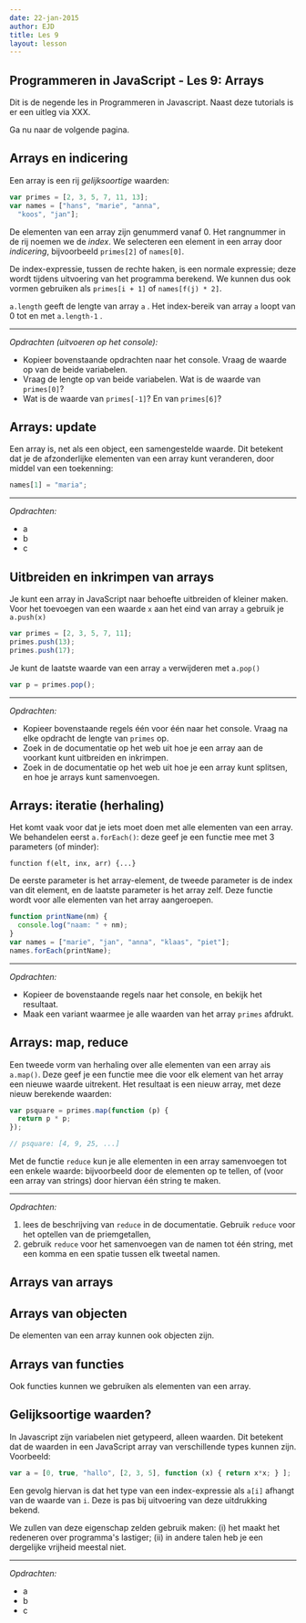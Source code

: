 ```yaml
---
date: 22-jan-2015
author: EJD
title: Les 9
layout: lesson
---
```



## Programmeren in JavaScript - Les 9: Arrays

Dit is de negende les in Programmeren in Javascript. Naast deze tutorials is er een uitleg via XXX.

Ga nu naar de volgende pagina. 


## Arrays en indicering

Een array is een rij *gelijksoortige* waarden:
      
```js
var primes = [2, 3, 5, 7, 11, 13];
var names = ["hans", "marie", "anna",
  "koos", "jan"];
```

De elementen van een array zijn genummerd vanaf 0. Het rangnummer in de rij noemen we de *index*. We selecteren een element in een array door *indicering*, bijvoorbeeld `primes[2]` of `names[0]`.

De index-expressie, tussen de rechte haken, is een normale expressie; deze wordt tijdens uitvoering van het programma berekend. We kunnen dus ook vormen gebruiken als `primes[i + 1]` of `names[f(j) * 2]`.

`a.length` geeft de lengte van array `a` . Het index-bereik van array `a` loopt van 0 tot en met `a.length-1` .

---

*Opdrachten (uitvoeren op het console):*

* Kopieer bovenstaande opdrachten naar het console. Vraag de waarde op van de beide variabelen.
* Vraag de lengte op van beide variabelen. Wat is de waarde van `primes[0]`?
* Wat is de waarde van `primes[-1]`? En van `primes[6]`?


## Arrays: update

Een array is, net als een object, een samengestelde waarde. Dit betekent dat je de afzonderlijke elementen van een array kunt veranderen, door middel van een toekenning:
      
```js
names[1] = "maria";
```
---

*Opdrachten:*

* a
* b
* c


## Uitbreiden en inkrimpen van arrays

Je kunt een array in JavaScript naar behoefte uitbreiden of kleiner maken. Voor het toevoegen van een waarde `x` aan het eind van array `a` gebruik je `a.push(x)`
      
```js
var primes = [2, 3, 5, 7, 11];
primes.push(13);
primes.push(17);
```

Je kunt de laatste waarde van een array `a` verwijderen met `a.pop()`
      
```js
var p = primes.pop();
```

---

*Opdrachten:*

* Kopieer bovenstaande regels één voor één naar het console. Vraag na elke opdracht de lengte van `primes` op.
* Zoek in de documentatie op het web uit hoe je een array aan de voorkant kunt uitbreiden en inkrimpen.
* Zoek in de documentatie op het web uit hoe je een array kunt splitsen, en hoe je arrays kunt samenvoegen.


## Arrays: iteratie (herhaling)

Het komt vaak voor dat je iets moet doen met alle elementen van een array. We behandelen eerst `a.forEach()`: deze geef je een functie mee met 3 parameters (of minder):

`function f(elt, inx, arr) {...}`

De eerste parameter is het array-element, de tweede parameter is de index van dit element, en de laatste parameter is het array zelf. Deze functie wordt voor alle elementen van het array aangeroepen.
      
```js
function printName(nm) {
  console.log("naam: " + nm);
}
var names = ["marie", "jan", "anna", "klaas", "piet"];
names.forEach(printName);
```

---

*Opdrachten:*

* Kopieer de bovenstaande regels naar het console, en bekijk het resultaat.
* Maak een variant waarmee je alle waarden van het array `primes` afdrukt.


## Arrays: map, reduce

Een tweede vorm van herhaling over alle elementen van een array `a`is `a.map()`. Deze geef je een functie mee die voor elk element van het array een nieuwe waarde uitrekent. Het resultaat is een nieuw array, met deze nieuw berekende waarden:
      
```js
var psquare = primes.map(function (p) {
  return p * p;
});

// psquare: [4, 9, 25, ...]
```

Met de functie `reduce` kun je alle elementen in een array samenvoegen tot een enkele waarde: bijvoorbeeld door de elementen op te tellen, of (voor een array van strings) door hiervan één string te maken.

---

*Opdrachten:*

1. lees de beschrijving van `reduce` in de documentatie. Gebruik `reduce` voor het optellen van de priemgetallen,
2. gebruik `reduce` voor het samenvoegen van de namen tot één string, met een komma en een spatie tussen elk tweetal namen.

## Arrays van arrays

## Arrays van objecten

De elementen van een array kunnen ook objecten zijn.

## Arrays van functies

Ook functies kunnen we gebruiken als elementen van een array.


## Gelijksoortige waarden?

In Javascript zijn variabelen niet getypeerd, alleen waarden. Dit betekent dat de waarden in een JavaScript array van verschillende types kunnen zijn. Voorbeeld:
     
```js
var a = [0, true, "hallo", [2, 3, 5], function (x) { return x*x; } ];
```

Een gevolg hiervan is dat het type van een index-expressie als `a[i]` afhangt van de waarde van `i`. Deze is pas bij uitvoering van deze uitdrukking bekend.

We zullen van deze eigenschap zelden gebruik maken: (i) het maakt het redeneren over programma's lastiger; (ii) in andere talen heb je een dergelijke vrijheid meestal niet.

---

*Opdrachten:*

* a
* b
* c